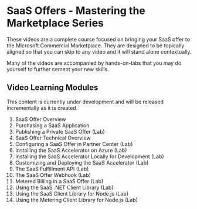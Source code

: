 # SaaS Offers - Mastering the Marketplace Series

These videos are a complete course focused on bringing your SaaS offer to the Microsoft Commercial Marketplace. They are designed to be topically aligned so that you can skip to any video and it will stand alone contextually.

Many of the videos are accompanied by hands-on-labs that you may do yourself to further cement your new skills.

## Video Learning Modules

This content is currently under development and will be released incrementally as it is created.

1. SaaS Offer Overview
1. Purchasing a SaaS Application
1. Publishing a Private SaaS Offer (Lab)
3. SaaS Offer Technical Overview
4. Configuring a SaaS Offer in Partner Center (Lab)
5. Installing the SaaS Accelerator on Azure (Lab)
6. Installing the SaaS Accelerator Locally for Development (Lab)
7. Customizing and Deploying the SaaS Accelerator (Lab)
8. The SaaS Fulfillment API (Lab)
9. The SaaS Offer Webhook (Lab)
10. Metered Billing in a SaaS Offer (Lab)
11. Using the SaaS .NET Client Library (Lab)
12. Using the SaaS Client Library for Node.js (Lab)
13. Using the Metering Client Library for Node.js (Lab)
